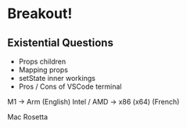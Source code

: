 # Breakout!

## Existential Questions

- Props children
- Mapping props
- setState inner workings
- Pros / Cons of VSCode terminal

M1 -> Arm (English)
Intel / AMD -> x86 (x64) (French)

Mac Rosetta

